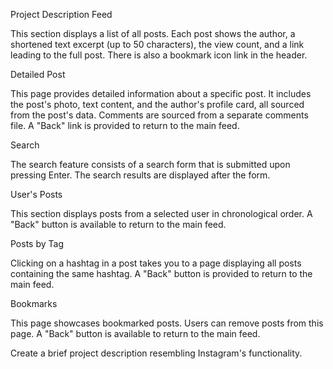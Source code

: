 Project Description
Feed

This section displays a list of all posts. Each post shows the author, a shortened text excerpt (up to 50 characters), the view count, and a link leading to the full post. There is also a bookmark icon link in the header.

Detailed Post

This page provides detailed information about a specific post. It includes the post's photo, text content, and the author's profile card, all sourced from the post's data. Comments are sourced from a separate comments file. A "Back" link is provided to return to the main feed.

Search

The search feature consists of a search form that is submitted upon pressing Enter. The search results are displayed after the form.

User's Posts

This section displays posts from a selected user in chronological order. A "Back" button is available to return to the main feed.

Posts by Tag

Clicking on a hashtag in a post takes you to a page displaying all posts containing the same hashtag. A "Back" button is provided to return to the main feed.

Bookmarks

This page showcases bookmarked posts. Users can remove posts from this page. A "Back" button is available to return to the main feed.

Create a brief project description resembling Instagram's functionality.
